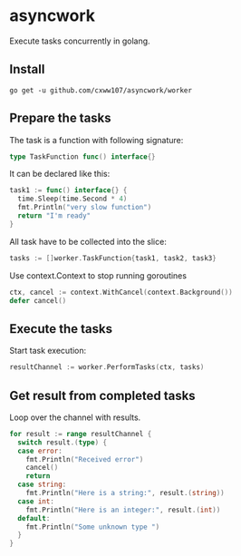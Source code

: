 # asyncwork
Execute tasks concurrently in golang.

## Install
``` shell
go get -u github.com/cxww107/asyncwork/worker
```

## Prepare the tasks
The task is a function with following signature:
```go
type TaskFunction func() interface{}
```

It can be declared like this:
```go
task1 := func() interface{} {
  time.Sleep(time.Second * 4)
  fmt.Println("very slow function")
  return "I'm ready"
}
```

All task have to be collected into the slice:
```go
tasks := []worker.TaskFunction{task1, task2, task3}
```

Use context.Context to stop running goroutines
```go
ctx, cancel := context.WithCancel(context.Background())
defer cancel()
```

## Execute the tasks
Start task execution:
```go
resultChannel := worker.PerformTasks(ctx, tasks)
```

## Get result from completed tasks
Loop over the channel with results.
```go
for result := range resultChannel {
  switch result.(type) {
  case error:
    fmt.Println("Received error")
    cancel()
    return
  case string:
    fmt.Println("Here is a string:", result.(string))
  case int:
    fmt.Println("Here is an integer:", result.(int))
  default:
    fmt.Println("Some unknown type ")
  }
}
```

